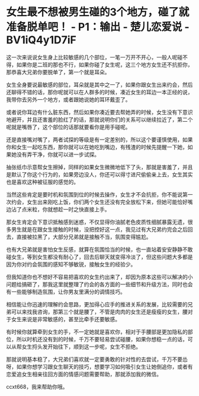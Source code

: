 # 女生最不想被男生碰的3个地方，碰了就准备脱单吧！ - P1：输出 - 楚儿恋爱说 - BV1iQ4y1D7iF

这一次来说说女生身上比较敏感的几个部位，一笔一万开不开心，一般人呢碰不得，如果你是二班的那也不行，如果你碰了女生呢，这三个地方女生还不抗拒你，那恭喜大兄弟你要脱单了，第一个就是耳朵。

女生全身要说最敏感的部位，耳朵就是其中之一了，如果你跟女生出来约会，然后还聊得不错的话，那你呢就可以在人群多的时候，凑近女生的耳边一本正经的说，我带你去另外一个地方，或者跟她说她的耳环戴歪了。

或者说你耳边有什么脏东西，然后如果你凑近要去帮她弄的时候，女生没有下意识地避开，并且还害羞的脸红了的话，那就说明你们的关系可以继续拉近了，第二个呢就是嘴唇了，这个部位的话那就要看你是用手碰呢。

还是直接嘴对嘴了，两者试探的等级是有一定差别的，所以这个要谨慎使用，如果你和女生一起吃东西，那你就可以在她吃到嘴边，有残渣的时候先提醒一下她，如果她没有弄干净，你就可以进一步试探。

抽张纸巾示意帮女生擦掉，同样的如果女生微微地低下了头，那就是害羞了，并且是默认了你这个行为的，如果旁边没人，你还可以得寸进尺偷偷亲上去，女生其实也是喜欢这种被征服的感觉的。

当然这些肯定是要时机和氛围到位的时候去操作，女生才不会抗拒，你不能说第一次约会，女生出来刚吃上饭，你们两个女生还没有完全放松下来，但她可能恰好嘴边沾了点米粒，你就想趁一时之快直接上手。

那女生肯定会下意识抵触感到迷惑，不仅显得你油腻老色皮质性细腻暴露无遗，很多男生就是在跟女生接触的时候，没把控好这一点，我见过有大兄弟约完会之后回去，直接被拉黑了，大部分兄弟就是接触不当，氛围变得尴尬。

也有大兄弟就是害怕女生反感，就算在氛围恰当的时候，也一直站着安安静静不敢碰女生，等到女生都没有耐心了，回去后聊天就变得冷淡了，但这些问题大多都是因为你对约会氛围的感知不够敏锐，接触女生的经验少。

但我知道你也不想好不容易把喜欢的女生约出来了，却因为原本这些可以解决的小问题给搞砸了，那我这里就整理了约会的各方面的一些细节和升级方法，同时也会有一些能够制造氛围，让你男友里满分的调情技巧。

相信能让你迅速的理解约会思路，更加得心应手的推进关系的发展，比较需要的兄弟可以来找我咨询，那第三个就是腰了，不管是肉肉的女生还是瘦瘦的女生，腰对于女生来说是非常敏感的，甚至比牵手还要敏感。

有时候你就算牵到女生的手，不一定她就是喜欢你，相对于手腰部是更加隐私的部位，所以时机还没有到的时候，千万不要轻易尝试碰腰，如果你想稳一点的话，可以从帮女生捋头发开始往下，顺到这一步呢，女生不拒绝。

那就说明基本稳了，大兄弟们喜欢就一定要勇敢的针对性的去尝试，千万不要怂呀，如果你想学习跟女生聊天的技巧，想要学习如何吸引女生让她倒追你，或者有恋爱追女生相亲往回方面的情感问题需要帮助，那就添加我的微信。

ccxt668，我来帮助你哦。